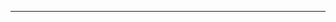 <!--
CO_OP_TRANSLATOR_METADATA:
{
  "original_hash": "661bbc8e2592ebbb96aa84b1462f5755",
  "translation_date": "2025-08-28T20:16:43+00:00",
  "source_file": "03-CoreGenerativeAITechniques/README.md",
  "language_code": "ja"
}
-->


---

